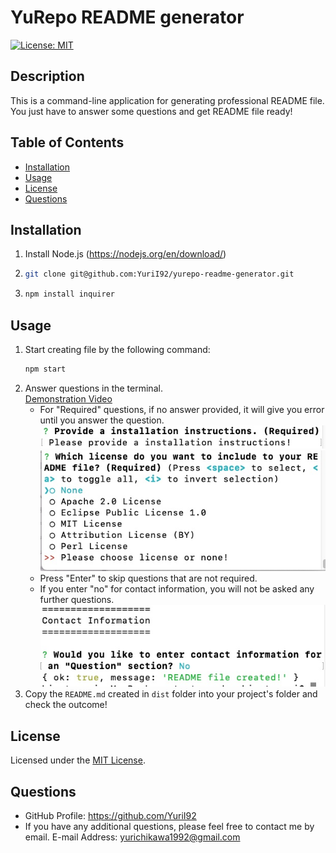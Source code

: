 
# YuRepo README generator
[![License: MIT](https://img.shields.io/badge/License-MIT-yellow.svg)](https://opensource.org/licenses/MIT)

## Description
This is a command-line application for generating professional README file. You just have to answer some questions and get README file ready!

## Table of Contents
- [Installation](#installation)
- [Usage](#usage)
- [License](#license)
- [Questions](#questions)

## Installation
1) Install Node.js (https://nodejs.org/en/download/)
2) ```bash
   git clone git@github.com:YuriI92/yurepo-readme-generator.git
   ```
3) ```bash
   npm install inquirer
   ```

## Usage
1) Start creating file by the following command:
   ```bash
   npm start
   ```
2) Answer questions in the terminal.</br>
   [Demonstration Video](https://drive.google.com/file/d/1hcN4GTSHx9UZd9WowhHaaTC2K8XVz5XI/view?usp=sharing)
   - For "Required" questions, if no answer provided, it will give you error until you answer the question.
   ![Alt Text](./assets/images/error_required-question.jpg)
   ![Alt Text](./assets/images/error_required-license.jpg)
   - Press "Enter" to skip questions that are not required.
   - If you enter "no" for contact information, you will not be asked any further questions.
   ![Alt Text](./assets/images/contact-info-no.jpg)
3) Copy the `README.md` created in `dist` folder into your project's folder and check the outcome!

## License
Licensed under the [MIT License](https://opensource.org/licenses/MIT).
        
## Questions
- GitHub Profile: https://github.com/YuriI92
- If you have any additional questions, please feel free to contact me by email.
  E-mail Address: <yurichikawa1992@gmail.com>

  